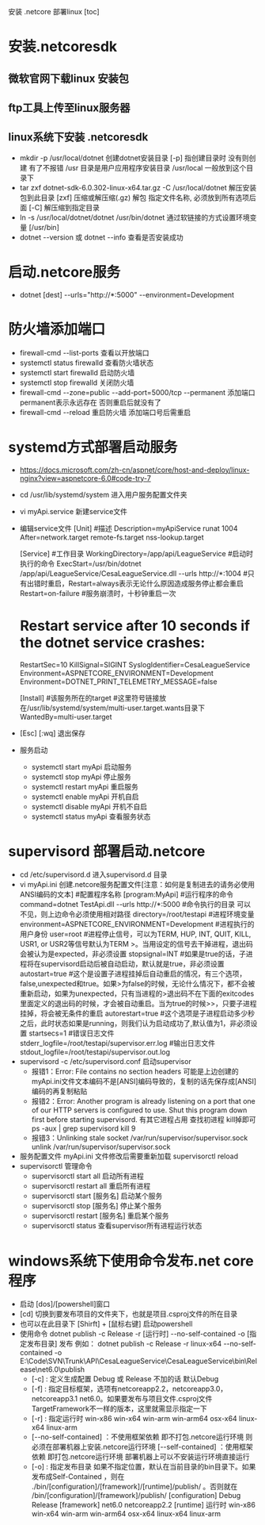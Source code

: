 安装 .netcore 部署linux
[toc]

# 安装.netcoresdk
## 微软官网下载linux 安装包

## ftp工具上传至linux服务器 

## linux系统下安装 .netcoresdk
- mkdir -p /usr/local/dotnet 创建dotnet安装目录 
  [-p] 指创建目录时 没有则创建 有了不报错
  /usr 目录是用户应用程序安装目录
  /usr/local 一般放到这个目录下
- tar zxf dotnet-sdk-6.0.302-linux-x64.tar.gz -C /usr/local/dotnet 解压安装包到此目录 
  [zxf] 压缩或解压缩(.gz)  解包  指定文件名称, 必须放到所有选项后面
  [-C] 解压缩到指定目录
- ln -s /usr/local/dotnet/dotnet /usr/bin/dotnet 通过软链接的方式设置环境变量
  [/usr/bin]
- dotnet --version 或 dotnet --info 查看是否安装成功
  
# 启动.netcore服务
- dotnet [dest] --urls="http://*:5000" --environment=Development

# 防火墙添加端口
- firewall-cmd --list-ports 查看以开放端口
- systemctl status firewalld 查看防火墙状态
- systemctl start firewalld 启动防火墙
- systemctl stop firewalld 关闭防火墙
- firewall-cmd --zone=public --add-port=5000/tcp --permanent 添加端口 permanent表示永远存在 否则重启后就没有了
- firewall-cmd --reload 重启防火墙 添加端口号后需重启

# systemd方式部署启动服务
- https://docs.microsoft.com/zh-cn/aspnet/core/host-and-deploy/linux-nginx?view=aspnetcore-6.0#code-try-7
- cd /usr/lib/systemd/system 进入用户服务配置文件夹
- vi myApi.service 新建service文件
- 编辑service文件
  [Unit]
  #描述
  Description=myApiService runat 1004
  After=network.target remote-fs.target nss-lookup.target

  [Service]
  #工作目录
  WorkingDirectory=/app/api/LeagueService
  #启动时执行的命令
  ExecStart=/usr/bin/dotnet /app/api/LeagueService/CesaLeagueService.dll --urls http://*:1004
  #只有出错时重启，Restart=always表示无论什么原因造成服务停止都会重启
  Restart=on-failure #服务崩溃时，十秒钟重启一次
  # Restart service after 10 seconds if the dotnet service crashes:
  RestartSec=10
  KillSignal=SIGINT
  SyslogIdentifier=CesaLeagueService
  Environment=ASPNETCORE_ENVIRONMENT=Development
  Environment=DOTNET_PRINT_TELEMETRY_MESSAGE=false

  [Install]
  #该服务所在的target
  #这里符号链接放在/usr/lib/systemd/system/multi-user.target.wants目录下
  WantedBy=multi-user.target
  
- [Esc] [:wq] 退出保存
- 服务启动
  - systemctl start myApi 启动服务
  - systemctl stop myApi 停止服务
  - systemctl restart myApi 重启服务
  - systemctl enable myApi 开机自启
  - systemctl disable myApi 开机不自启
  - systemctl status myApi 查看服务状态

# supervisord 部署启动.netcore
- cd /etc/supervisord.d 进入supervisord.d 目录
- vi myApi.ini 创建.netcore服务配置文件[注意：如何是复制进去的请务必使用ANSI编码的文本]
  #配置程序名称
  [program:MyApi]
  #运行程序的命令
  command=dotnet TestApi.dll --urls http://*:5000
  #命令执行的目录 可以不见，则上边命令必须使用相对路径
  directory=/root/testapi
  #进程环境变量
  environment=ASPNETCORE_ENVIRONMENT=Development
  #进程执行的用户身份
  user=root
  #进程停止信号，可以为TERM, HUP, INT, QUIT, KILL, USR1, or USR2等信号默认为TERM >。当用设定的信号去干掉进程，退出码会被认为是expected，非必须设置
  stopsignal=INT
  #如果是true的话，子进程将在supervisord启动后被自动启动，默认就是true，非必须设置
  autostart=true
  #这个是设置子进程挂掉后自动重启的情况，有三个选项，false,unexpected和true。如果>为false的时候，无论什么情况下，都不会被重新启动，如果为unexpected，只有当进程的>退出码不在下面的exitcodes里面定义的退出码的时候，才会被自动重启。当为true的时候>>，只要子进程挂掉，将会被无条件的重启
  autorestart=true
  #这个选项是子进程启动多少秒之后，此时状态如果是running，则我们认为启动成功了,默认值为1，非必须设置
  startsecs=1
  #错误日志文件
  stderr_logfile=/root/testapi/supervisor.err.log
  #输出日志文件
  stdout_logfile=/root/testapi/supervisor.out.log
- supervisord -c /etc/supervisord.conf 启动supervisor
  - 报错1：Error: File contains no section headers
    可能是上边创建的myApi.ini文件文本编码不是[ANSI]编码导致的，复制的话先保存成[ANSI]编码的再复制粘贴
  - 报错2：Error: Another program is already listening on a port that one of our HTTP servers is configured to use.  Shut this program down first before starting supervisord.
    有其它进程占用 查找初进程 kill掉即可
    ps -aux | grep supervisord
    kill 9
  - 报错3：Unlinking stale socket /var/run/supervisor/supervisor.sock
    unlink /var/run/supervisor/supervisor.sock
- 服务配置文件 myApi.ini 文件修改后需要重新加载 supervisorctl reload
- supervisorctl 管理命令
  - supervisorctl start all 启动所有进程
  - supervisorctl restart all 重启所有进程
  - supervisorctl start [服务名] 启动某个服务
  - supervisorctl stop [服务名] 停止某个服务
  - supervisorctl restart [服务名] 重启某个服务
  - supervisorctl status 查看supervisor所有进程运行状态 

# windows系统下使用命令发布.net core 程序
- 启动 [dos]/[powershell]窗口
- [cd] 切换到要发布项目的文件夹下，也就是项目.csproj文件的所在目录
- 也可以在此目录下 [Shirft] + [鼠标右键] 启动powershell
- 使用命令 dotnet publish -c Release -r [运行时] --no-self-contained -o [指定发布目录]  发布
  例如：
   dotnet publish -c Release -r linux-x64 --no-self-contained -o E:\Code\SVN\Trunk\API\CesaLeagueService\CesaLeagueService\bin\Release\net6.0\publish
  - [-c] : 定义生成配置 Debug 或 Release 不加的话 默认Debug
  - [-f] : 指定目标框架，选项有netcoreapp2.2，netcoreapp3.0，netcoreapp3.1 net6.0。如果要发布与项目文件.csproj文件TargetFramework不一样的版本，这里就需显示指定一下
  - [-r] : 指定运行时 win-x86 win-x64 win-arm win-arm64 osx-x64 linux-x64 linux-arm
  - [--no-self-contained] ：不使用框架依赖 即不打包.netcore运行环境 则必须在部署机器上安装.netcore运行环境
    [--self-contained] ：使用框架依赖 即打包.netcore运行环境 部署机器上可以不安装运行环境直接运行
  - [-o] : 指定发布目录
    如果不指定位置，默认在当前目录的bin目录下。如果发布成Self-Contained ，则在 ./bin/[configuration]/[framework]/[runtime]/publish/ 。否则就在 /bin/[configuration]/[framework]/publish/
    [configuration] Debug Release
    [framework] net6.0 netcoreapp2.2
    [runtime] 运行时 win-x86 win-x64 win-arm win-arm64 osx-x64 linux-x64 linux-arm


  